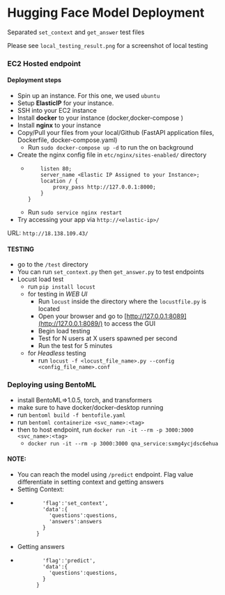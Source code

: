 # Hugging Face Model Deployment


Separated `set_context` and `get_answer` test files

Please see `local_testing_result.png` for a screenshot of local testing 

### EC2 Hosted endpoint
#### Deployment steps
  - Spin up an instance. For this one, we used `ubuntu`
  - Setup **ElasticIP** for your instance. 
  - SSH into your EC2 instance
  - Install **docker** to your instance (docker,docker-compose )
  - Install **nginx** to your instance
  - Copy/Pull your files from your local/Github (FastAPI application files, Dockerfile, docker-compose.yaml)
      - Run `sudo docker-compose up -d` to run the on background
  - Create the nginx config file in `etc/nginx/sites-enabled/` directory
      - ``` server {
            listen 80;
            server_name <Elastic IP Assigned to your Instance>;
            location / {
                proxy_pass http://127.0.0.1:8000;
            }
        }
      - Run `sudo service nginx restart`
  - Try accessing your app via `http://<elastic-ip>/`



URL: `http://18.138.109.43/`

#### TESTING
  - go to the `/test` directory
  - You can run `set_context.py` then `get_answer.py` to test endpoints
  - Locust load test
      - run `pip install locust`
      - for testing in *WEB UI*
        - Run `locust` inside the directory where the `locustfile.py` is located
        - Open your browser and go to [http://127.0.0.1:8089](http://127.0.0.1:8089/) to access the GUI
        - Begin load testing
        - Test for N users at X users spawned per second
        - Run the test for 5 minutes
     - for *Headless* testing
        - run `locust -f <locust_file_name>.py --config <config_file_name>.conf`



### Deploying using BentoML
  - install BentoML=>1.0.5, torch, and transformers
  - make sure to have docker/docker-desktop running
  - run `bentoml build -f bentofile.yaml`
  - run `bentoml containerize <svc_name>:<tag>`
  - then to host endpoint, run `docker run -it --rm -p 3000:3000 <svc_name>:<tag>`
      - `docker run -it --rm -p 3000:3000 qna_service:sxmg4ycjdsc6ehua`
   
#### NOTE:
  - You can reach the model using `/predict` endpoint. Flag value differentiate in setting context and getting answers
  - Setting Context: 
  - ``` json_data = {
            'flag':'set_context',
            'data':{
              'questions':questions,
              'answers':answers
            }
          }
  - Getting answers
  - ``` json_data = {
            'flag':'predict',
            'data':{
              'questions':questions,
            }
          }
